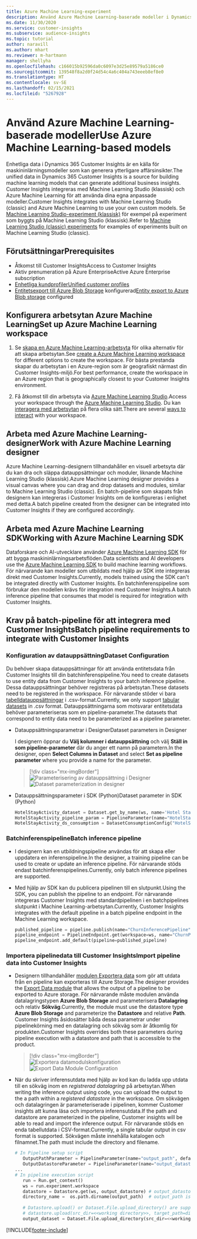 ```yaml
---
title: Azure Machine Learning-experiment
description: Använd Azure Machine Learning-baserade modeller i Dynamics 365 Customer Insights.
ms.date: 11/30/2020
ms.service: customer-insights
ms.subservice: audience-insights
ms.topic: tutorial
author: naravill
ms.author: mhart
ms.reviewer: m-hartmann
manager: shellyha
ms.openlocfilehash: c166015b92596da0c6097e3d25e89579a5186ce0
ms.sourcegitcommit: 139548f8a2d0f24d54c4a6c404a743eeeb8ef8e0
ms.translationtype: HT
ms.contentlocale: sv-SE
ms.lasthandoff: 02/15/2021
ms.locfileid: "5267928"
---
```

# <a name="use-azure-machine-learning-based-models"></a><span data-ttu-id="8044f-103">Använd Azure Machine Learning-baserade modeller</span><span class="sxs-lookup"><span data-stu-id="8044f-103">Use Azure Machine Learning-based models</span></span>

<span data-ttu-id="8044f-104">Enhetliga data i Dynamics 365 Customer Insights är en källa för maskininlärningsmodeller som kan generera ytterligare affärsinsikter.</span><span class="sxs-lookup"><span data-stu-id="8044f-104">The unified data in Dynamics 365 Customer Insights is a source for building machine learning models that can generate additional business insights.</span></span> <span data-ttu-id="8044f-105">Customer Insights integreras med Machine Learning Studio (klassisk) och Azure Machine Learning för att använda dina egna anpassade modeller.</span><span class="sxs-lookup"><span data-stu-id="8044f-105">Customer Insights integrates with Machine Learning Studio (classic) and Azure Machine Learning to use your own custom models.</span></span> <span data-ttu-id="8044f-106">Se [Machine Learning Studio-experiment (klassisk)](machine-learning-studio-experiments.md) för exempel på experiment som byggts på Machine Learning Studio (klassisk).</span><span class="sxs-lookup"><span data-stu-id="8044f-106">Refer to [Machine Learning Studio (classic) experiments](machine-learning-studio-experiments.md) for examples of experiments built on Machine Learning Studio (classic).</span></span> 

## <a name="prerequisites"></a><span data-ttu-id="8044f-107">Förutsättningar</span><span class="sxs-lookup"><span data-stu-id="8044f-107">Prerequisites</span></span>

- <span data-ttu-id="8044f-108">Åtkomst till Customer Insights</span><span class="sxs-lookup"><span data-stu-id="8044f-108">Access to Customer Insights</span></span>
- <span data-ttu-id="8044f-109">Aktiv prenumeration på Azure Enterprise</span><span class="sxs-lookup"><span data-stu-id="8044f-109">Active Azure Enterprise subscription</span></span>
- [<span data-ttu-id="8044f-110">Enhetliga kundprofiler</span><span class="sxs-lookup"><span data-stu-id="8044f-110">Unified customer profiles</span></span>](data-unification.md)
- <span data-ttu-id="8044f-111">[Entitetsexport till Azure Blob Storage](export-azure-blob-storage.md) konfigurerad</span><span class="sxs-lookup"><span data-stu-id="8044f-111">[Entity export to Azure Blob storage](export-azure-blob-storage.md) configured</span></span>

## <a name="set-up-azure-machine-learning-workspace"></a><span data-ttu-id="8044f-112">Konfigurera arbetsytan Azure Machine Learning</span><span class="sxs-lookup"><span data-stu-id="8044f-112">Set up Azure Machine Learning workspace</span></span>

1. <span data-ttu-id="8044f-113">Se [skapa en Azure Machine Learning-arbetsyta](https://docs.microsoft.com/azure/machine-learning/concept-workspace#-create-a-workspace) för olika alternativ för att skapa arbetsytan.</span><span class="sxs-lookup"><span data-stu-id="8044f-113">See [create a Azure Machine Learning workspace](https://docs.microsoft.com/azure/machine-learning/concept-workspace#-create-a-workspace) for different options to create the workspace.</span></span> <span data-ttu-id="8044f-114">För bästa prestanda skapar du arbetsytan i en Azure-region som är geografiskt närmast din Customer Insights-miljö.</span><span class="sxs-lookup"><span data-stu-id="8044f-114">For best performance, create the workspace in an Azure region that is geographically closest to your Customer Insights environment.</span></span>

1. <span data-ttu-id="8044f-115">Få åtkomst till din arbetsyta via [Azure Machine Learning Studio](https://ml.azure.com/).</span><span class="sxs-lookup"><span data-stu-id="8044f-115">Access your workspace through the [Azure Machine Learning Studio](https://ml.azure.com/).</span></span> <span data-ttu-id="8044f-116">Du kan [interagera med arbetsytan](https://docs.microsoft.com/azure/machine-learning/concept-workspace#tools-for-workspace-interaction) på flera olika sätt.</span><span class="sxs-lookup"><span data-stu-id="8044f-116">There are several [ways to interact](https://docs.microsoft.com/azure/machine-learning/concept-workspace#tools-for-workspace-interaction) with your workspace.</span></span>

## <a name="work-with-azure-machine-learning-designer"></a><span data-ttu-id="8044f-117">Arbeta med Azure Machine Learning-designer</span><span class="sxs-lookup"><span data-stu-id="8044f-117">Work with Azure Machine Learning designer</span></span>

<span data-ttu-id="8044f-118">Azure Machine Learning-designern tillhandahåller en visuell arbetsyta där du kan dra och släppa datauppsättningar och moduler, liknande Machine Learning Studio (klassisk).</span><span class="sxs-lookup"><span data-stu-id="8044f-118">Azure Machine Learning designer provides a visual canvas where you can drag and drop datasets and modules, similar to Machine Learning Studio (classic).</span></span> <span data-ttu-id="8044f-119">En batch-pipeline som skapats från designern kan integreras i Customer Insights om de konfigureras i enlighet med detta.</span><span class="sxs-lookup"><span data-stu-id="8044f-119">A batch pipeline created from the designer can be integrated into Customer Insights if they are configured accordingly.</span></span> 
   
## <a name="working-with-azure-machine-learning-sdk"></a><span data-ttu-id="8044f-120">Arbeta med Azure Machine Learning SDK</span><span class="sxs-lookup"><span data-stu-id="8044f-120">Working with Azure Machine Learning SDK</span></span>

<span data-ttu-id="8044f-121">Dataforskare och AI-utvecklare använder [Azure Machine Learning SDK](https://docs.microsoft.com/python/api/overview/azure/ml/?view=azure-ml-py&preserve-view=true) för att bygga maskininlärningsarbetsflöden.</span><span class="sxs-lookup"><span data-stu-id="8044f-121">Data scientists and AI developers use the [Azure Machine Learning SDK](https://docs.microsoft.com/python/api/overview/azure/ml/?view=azure-ml-py&preserve-view=true) to build machine learning workflows.</span></span> <span data-ttu-id="8044f-122">För närvarande kan modeller som utbildats med hjälp av SDK inte integreras direkt med Customer Insights.</span><span class="sxs-lookup"><span data-stu-id="8044f-122">Currently, models trained using the SDK can't be integrated directly with Customer Insights.</span></span> <span data-ttu-id="8044f-123">En batchinferenspipeline som förbrukar den modellen krävs för integration med Customer Insights.</span><span class="sxs-lookup"><span data-stu-id="8044f-123">A batch inference pipeline that consumes that model is required for integration with Customer Insights.</span></span>

## <a name="batch-pipeline-requirements-to-integrate-with-customer-insights"></a><span data-ttu-id="8044f-124">Krav på batch-pipeline för att integrera med Customer Insights</span><span class="sxs-lookup"><span data-stu-id="8044f-124">Batch pipeline requirements to integrate with Customer Insights</span></span>

### <a name="dataset-configuration"></a><span data-ttu-id="8044f-125">Konfiguration av datauppsättning</span><span class="sxs-lookup"><span data-stu-id="8044f-125">Dataset Configuration</span></span>

<span data-ttu-id="8044f-126">Du behöver skapa datauppsättningar för att använda entitetsdata från Customer Insights till din batchinferenspipeline.</span><span class="sxs-lookup"><span data-stu-id="8044f-126">You need to create datasets to use entity data from Customer Insights to your batch inference pipeline.</span></span> <span data-ttu-id="8044f-127">Dessa datauppsättningar behöver registreras på arbetsytan.</span><span class="sxs-lookup"><span data-stu-id="8044f-127">These datasets need to be registered in the workspace.</span></span> <span data-ttu-id="8044f-128">För närvarande stöder vi bara [tabelldatauppsättningar](https://docs.microsoft.com/azure/machine-learning/how-to-create-register-datasets#tabulardataset) i .csv-format.</span><span class="sxs-lookup"><span data-stu-id="8044f-128">Currently, we only support [tabular datasets](https://docs.microsoft.com/azure/machine-learning/how-to-create-register-datasets#tabulardataset) in .csv format.</span></span> <span data-ttu-id="8044f-129">Datauppsättningarna som motsvarar entitetsdata behöver parameteriseras som en pipeline-parameter.</span><span class="sxs-lookup"><span data-stu-id="8044f-129">The datasets that correspond to entity data need to be parameterized as a pipeline parameter.</span></span>
   
* <span data-ttu-id="8044f-130">Datauppsättningsparametrar i Designer</span><span class="sxs-lookup"><span data-stu-id="8044f-130">Dataset parameters in Designer</span></span>
   
     <span data-ttu-id="8044f-131">I designern öppnar du **Välj kolumner i datauppsättning** och välj **Ställ in som pipeline-parameter** där du anger ett namn på parametern.</span><span class="sxs-lookup"><span data-stu-id="8044f-131">In the designer, open **Select Columns in Dataset** and select **Set as pipeline parameter** where you provide a name for the parameter.</span></span>

     > [!div class="mx-imgBorder"]
     > <span data-ttu-id="8044f-132">![Parameterisering av datauppsättning i Designer](media/intelligence-designer-dataset-parameters.png "Parameterisering av datauppsättning i Designer")</span><span class="sxs-lookup"><span data-stu-id="8044f-132">![Dataset parameterization in designer](media/intelligence-designer-dataset-parameters.png "Dataset parameterization in designer")</span></span>
   
* <span data-ttu-id="8044f-133">Datauppsättningsparameter i SDK (Python)</span><span class="sxs-lookup"><span data-stu-id="8044f-133">Dataset parameter in SDK (Python)</span></span>
   
   ```python
   HotelStayActivity_dataset = Dataset.get_by_name(ws, name='Hotel Stay Activity Data')
   HotelStayActivity_pipeline_param = PipelineParameter(name="HotelStayActivity_pipeline_param", default_value=HotelStayActivity_dataset)
   HotelStayActivity_ds_consumption = DatasetConsumptionConfig("HotelStayActivity_dataset", HotelStayActivity_pipeline_param)
   ```

### <a name="batch-inference-pipeline"></a><span data-ttu-id="8044f-134">Batchinferenspipeline</span><span class="sxs-lookup"><span data-stu-id="8044f-134">Batch inference pipeline</span></span>
  
* <span data-ttu-id="8044f-135">I designern kan en utbildningspipeline användas för att skapa eller uppdatera en inferenspipeline.</span><span class="sxs-lookup"><span data-stu-id="8044f-135">In the designer, a training pipeline can be used to create or update an inference pipeline.</span></span> <span data-ttu-id="8044f-136">För närvarande stöds endast batchinferenspipelines.</span><span class="sxs-lookup"><span data-stu-id="8044f-136">Currently, only batch inference pipelines are supported.</span></span>

* <span data-ttu-id="8044f-137">Med hjälp av SDK kan du publicera pipelinen till en slutpunkt.</span><span class="sxs-lookup"><span data-stu-id="8044f-137">Using the SDK, you can publish the pipeline to an endpoint.</span></span> <span data-ttu-id="8044f-138">För närvarande integreras Customer Insights med standardpipelinen i en batchpipelines slutpunkt i Machine Learning-arbetsytan.</span><span class="sxs-lookup"><span data-stu-id="8044f-138">Currently, Customer Insights integrates with the default pipeline in a batch pipeline endpoint in the Machine Learning workspace.</span></span>
   
   ```python
   published_pipeline = pipeline.publish(name="ChurnInferencePipeline", description="Published Churn Inference pipeline")
   pipeline_endpoint = PipelineEndpoint.get(workspace=ws, name="ChurnPipelineEndpoint") 
   pipeline_endpoint.add_default(pipeline=published_pipeline)
   ```

### <a name="import-pipeline-data-into-customer-insights"></a><span data-ttu-id="8044f-139">Importera pipelinedata till Customer Insights</span><span class="sxs-lookup"><span data-stu-id="8044f-139">Import pipeline data into Customer Insights</span></span>

* <span data-ttu-id="8044f-140">Designern tillhandahåller [modulen Exportera data](https://docs.microsoft.com/azure/machine-learning/algorithm-module-reference/export-data) som gör att utdata från en pipeline kan exporteras till Azure Storage.</span><span class="sxs-lookup"><span data-stu-id="8044f-140">The designer provides the [Export Data module](https://docs.microsoft.com/azure/machine-learning/algorithm-module-reference/export-data) that allows the output of a pipeline to be exported to Azure storage.</span></span> <span data-ttu-id="8044f-141">För närvarande måste modulen använda datalagringstypen **Azure Blob Storage** and parameterisera **Datalagring** och relativ **Sökväg**.</span><span class="sxs-lookup"><span data-stu-id="8044f-141">Currently, the module must use the datastore type **Azure Blob Storage** and parameterize the **Datastore** and relative **Path**.</span></span> <span data-ttu-id="8044f-142">Customer Insights åsidosätter båda dessa parametrar under pipelinekörning med en datalagring och sökväg som är åtkomlig för produkten.</span><span class="sxs-lookup"><span data-stu-id="8044f-142">Customer Insights overrides both these parameters during pipeline execution with a datastore and path that is accessible to the product.</span></span>
   > [!div class="mx-imgBorder"]
   > <span data-ttu-id="8044f-143">![Exportera datamodulskonfiguration](media/intelligence-designer-importdata.png "Exportera datamodulskonfiguration")</span><span class="sxs-lookup"><span data-stu-id="8044f-143">![Export Data Module Configuration](media/intelligence-designer-importdata.png "Export Data Module Configuration")</span></span>
   
* <span data-ttu-id="8044f-144">När du skriver inferensutdata med hjälp av kod kan du ladda upp utdata till en sökväg inom en *registrerad datalagring* på arbetsytan.</span><span class="sxs-lookup"><span data-stu-id="8044f-144">When writing the inference output using code, you can upload the output to the a path within a *registered datastore* in the workspace.</span></span> <span data-ttu-id="8044f-145">Om sökvägen och datalagringen är parameteriserade i pipelinen, kommer Customer insights att kunna läsa och importera inferensutdata.</span><span class="sxs-lookup"><span data-stu-id="8044f-145">If the path and datastore are parameterized in the pipeline, Customer insights will be able to read and import the inference output.</span></span> <span data-ttu-id="8044f-146">För närvarande stöds en enda tabellutdata i CSV-format.</span><span class="sxs-lookup"><span data-stu-id="8044f-146">Currently, a single tabular output in csv format is supported.</span></span> <span data-ttu-id="8044f-147">Sökvägen måste innehålla katalogen och filnamnet.</span><span class="sxs-lookup"><span data-stu-id="8044f-147">The path must include the directory and filename.</span></span>

   ```python
   # In Pipeline setup script
      OutputPathParameter = PipelineParameter(name="output_path", default_value="HotelChurnOutput/HotelChurnOutput.csv")
      OutputDatastoreParameter = PipelineParameter(name="output_datastore", default_value="workspaceblobstore")
   ...
   # In pipeline execution script
      run = Run.get_context()
      ws = run.experiment.workspace
      datastore = Datastore.get(ws, output_datastore) # output_datastore is parameterized
      directory_name =  os.path.dirname(output_path)  # output_path is parameterized.
      
      # Datastore.upload() or Dataset.File.upload_directory() are supported methods to uplaod the data
      # datastore.upload(src_dir=<<working directory>>, target_path=directory_name, overwrite=False, show_progress=True)
      output_dataset = Dataset.File.upload_directory(src_dir=<<working directory>>, target = (datastore, directory_name)) # Remove trailing "/" from directory_name
   ```


[!INCLUDE[footer-include](../includes/footer-banner.md)]